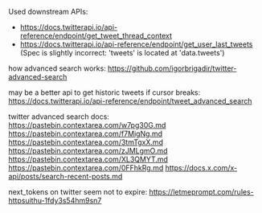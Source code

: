 Used downstream APIs:

- https://docs.twitterapi.io/api-reference/endpoint/get_tweet_thread_context
- https://docs.twitterapi.io/api-reference/endpoint/get_user_last_tweets (Spec is slightly incorrect: 'tweets' is located at 'data.tweets')

how advanced search works: https://github.com/igorbrigadir/twitter-advanced-search

may be a better api to get historic tweets if cursor breaks: https://docs.twitterapi.io/api-reference/endpoint/tweet_advanced_search

twitter advanced search docs:
https://pastebin.contextarea.com/w7pg30G.md
https://pastebin.contextarea.com/f7MigNg.md
https://pastebin.contextarea.com/3tmTgxX.md
https://pastebin.contextarea.com/zJMLgmO.md
https://pastebin.contextarea.com/XL3QMYT.md
https://pastebin.contextarea.com/0FFhkRg.md
https://docs.x.com/x-api/posts/search-recent-posts.md

next_tokens on twitter seem not to expire:
https://letmeprompt.com/rules-httpsuithu-1fdy3s54hm9sn7
